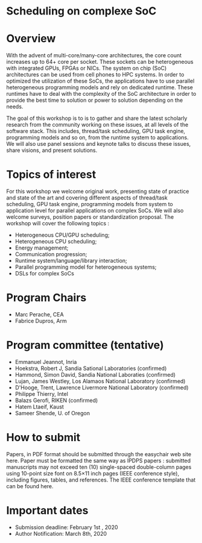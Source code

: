# Scheduling on complexe SoC

# Overview

 With the advent of multi-core/many-core architectures, the core count increases up to 64+ core per socket. These sockets can be heterogeneous with integrated GPUs, FPGAs or NICs. The system on chip (SoC) architectures can be used from cell phones to HPC systems. In order to optimized the utilization of these SoCs, the applications have to use parallel heterogeneous programming models and rely on dedicated runtime.  These runtimes have to deal with the complexity of the SoC architecture in order to provide the best time to solution or power to solution depending on the needs.


The goal of this workshop is to is to gather and share the latest scholarly research from the community working on these issues, at all levels of the software stack. This includes, thread/task scheduling, GPU task engine, programming models and so on, from the runtime system to applications. We will also use panel sessions and keynote talks to discuss these issues, share visions, and present solutions.


 
 

# Topics of interest

For this workshop we welcome original work, presenting state of practice and state of the art and covering different aspects of thread/task scheduling, GPU task engine, programming models from system to application level for parallel applications on complex SoCs. We will also welcome surveys, position papers or standardization proposal. The workshop will cover the following topics :

* Heterogeneous CPU/GPU scheduling;
* Heterogeneous CPU scheduling;
* Energy management;
* Communication progression;
* Runtime system/language/library interaction;
* Parallel programming model for heterogeneous systems;
* DSLs for complex SoCs


# Program Chairs

* Marc Perache, CEA 
* Fabrice Dupros, Arm	

# Program committee (tentative)
* Emmanuel Jeannot,	Inria
* Hoekstra, Robert J,	Sandia Sational Laboratories (confirmed)
* Hammond, Simon David,	Sandia National Laboraties (confirmed)
* Lujan, James Westley,	Los Alamaos National Laboratory (confirmed)
* D'Hooge, Trent, Lawrence Livermore National Laboratory (confirmed)
* Philippe Thierry,	Intel 
*	Balazs Gerofi, RIKEN (confirmed)
* Hatem Ltaeif, Kaust 
* Sameer Shende, U. of Oregon 

# How to submit
Papers, in PDF format should be submitted through the easychair web site here. Paper must be formatted the same way as IPDPS papers : submitted manuscripts may not exceed ten (10) single-spaced double-column pages using 10-point size font on 8.5×11 inch pages (IEEE conference style), including figures, tables, and references. The IEEE conference template that can be found here.

# Important dates
* Submission deadline: February 1st , 2020
* Author Notification: March 8th, 2020

